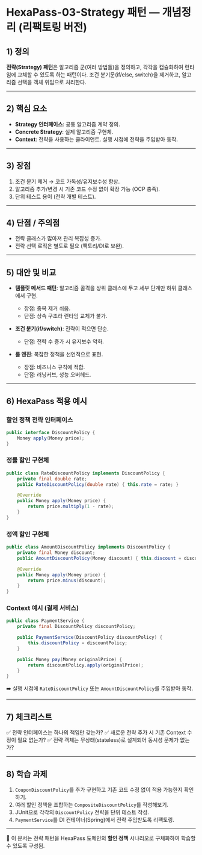﻿# HexaPass-03-Strategy 패턴 — 개념정리 (리팩토링 버전)

## 1) 정의

**전략(Strategy) 패턴**은 알고리즘 군(여러 방법들)을 정의하고, 각각을 캡슐화하여 런타임에 교체할 수 있도록 하는 패턴이다. 조건 분기문(if/else, switch)을 제거하고, 알고리즘 선택을 객체 위임으로 처리한다.

---

## 2) 핵심 요소

* **Strategy 인터페이스**: 공통 알고리즘 계약 정의.
* **Concrete Strategy**: 실제 알고리즘 구현체.
* **Context**: 전략을 사용하는 클라이언트. 실행 시점에 전략을 주입받아 동작.

---

## 3) 장점

1. 조건 분기 제거 → 코드 가독성/유지보수성 향상.
2. 알고리즘 추가/변경 시 기존 코드 수정 없이 확장 가능 (OCP 충족).
3. 단위 테스트 용이 (전략 개별 테스트).

---

## 4) 단점 / 주의점

* 전략 클래스가 많아져 관리 복잡성 증가.
* 전략 선택 로직은 별도로 필요 (팩토리/DI로 보완).

---

## 5) 대안 및 비교

* **템플릿 메서드 패턴**: 알고리즘 골격을 상위 클래스에 두고 세부 단계만 하위 클래스에서 구현.

    * 장점: 중복 제거 쉬움.
    * 단점: 상속 구조라 런타임 교체가 불가.
* **조건 분기(if/switch)**: 전략이 적으면 단순.

    * 단점: 전략 수 증가 시 유지보수 악화.
* **룰 엔진**: 복잡한 정책을 선언적으로 표현.

    * 장점: 비즈니스 규칙에 적합.
    * 단점: 러닝커브, 성능 오버헤드.

---

## 6) HexaPass 적용 예시

### 할인 정책 전략 인터페이스

```java
public interface DiscountPolicy {
    Money apply(Money price);
}
```

### 정률 할인 구현체

```java
public class RateDiscountPolicy implements DiscountPolicy {
    private final double rate;
    public RateDiscountPolicy(double rate) { this.rate = rate; }

    @Override
    public Money apply(Money price) {
        return price.multiply(1 - rate);
    }
}
```

### 정액 할인 구현체

```java
public class AmountDiscountPolicy implements DiscountPolicy {
    private final Money discount;
    public AmountDiscountPolicy(Money discount) { this.discount = discount; }

    @Override
    public Money apply(Money price) {
        return price.minus(discount);
    }
}
```

### Context 예시 (결제 서비스)

```java
public class PaymentService {
    private final DiscountPolicy discountPolicy;

    public PaymentService(DiscountPolicy discountPolicy) {
        this.discountPolicy = discountPolicy;
    }

    public Money pay(Money originalPrice) {
        return discountPolicy.apply(originalPrice);
    }
}
```

➡️ 실행 시점에 `RateDiscountPolicy` 또는 `AmountDiscountPolicy`를 주입받아 동작.

---

## 7) 체크리스트

✅ 전략 인터페이스는 하나의 책임만 갖는가?
✅ 새로운 전략 추가 시 기존 Context 수정이 필요 없는가?
✅ 전략 객체는 무상태(stateless)로 설계되어 동시성 문제가 없는가?

---

## 8) 학습 과제

1. `CouponDiscountPolicy`를 추가 구현하고 기존 코드 수정 없이 적용 가능한지 확인하기.
2. 여러 할인 정책을 조합하는 `CompositeDiscountPolicy`를 작성해보기.
3. JUnit으로 각각의 `DiscountPolicy` 전략을 단위 테스트 작성.
4. `PaymentService`를 DI 컨테이너(Spring)에서 전략 주입받도록 리팩토링.

---

📌 이 문서는 전략 패턴을 HexaPass 도메인의 **할인 정책** 시나리오로 구체화하여 학습할 수 있도록 구성됨.
